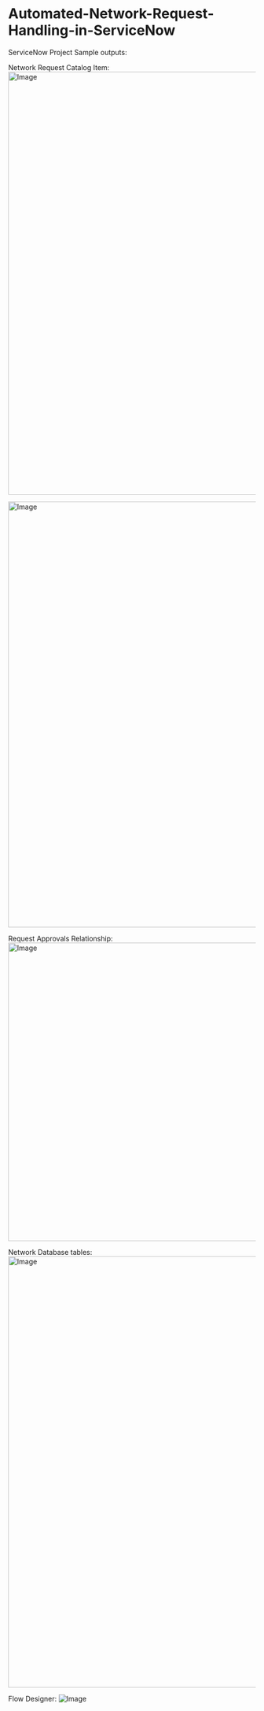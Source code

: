 # Automated-Network-Request-Handling-in-ServiceNow
ServiceNow Project
Sample outputs:

Network Request Catalog Item:
<img width="1919" height="859" alt="Image" src="https://github.com/user-attachments/assets/7eb8ba54-bcbe-4190-bac0-14643ac9d0b3" />

<img width="1918" height="865" alt="Image" src="https://github.com/user-attachments/assets/dd82fe2f-7342-43da-a86c-8fcce23bf81c" />

Request Approvals Relationship:
<img width="1918" height="606" alt="Image" src="https://github.com/user-attachments/assets/e70e2f9e-f075-4d7f-ac08-09058b4bf58d" />

Network Database tables:
<img width="1919" height="876" alt="Image" src="https://github.com/user-attachments/assets/c8ecc4c3-7799-45ea-838b-88e3104e59f1" />

Flow Designer:
![Image](https://github.com/user-attachments/assets/71a61921-661e-4bbb-ae33-53d7951e2ab9)

